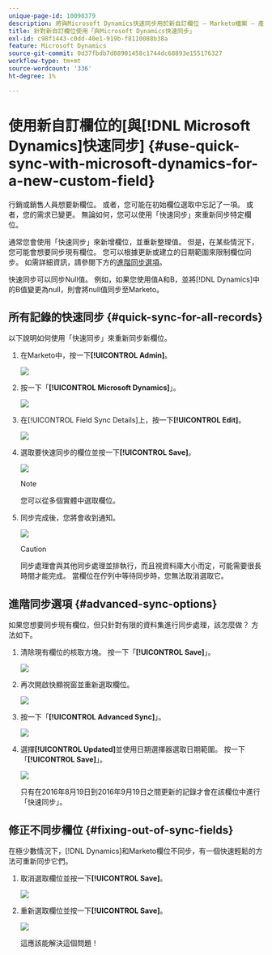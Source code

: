 ```yaml
---
unique-page-id: 10098379
description: 將與Microsoft Dynamics快速同步用於新自訂欄位 — Marketo檔案 — 產品檔案
title: 針對新自訂欄位使用「與Microsoft Dynamics快速同步」
exl-id: c98f1443-c0dd-40e1-919b-f8110088b38a
feature: Microsoft Dynamics
source-git-commit: 0d37fbdb7d08901458c1744dc68893e155176327
workflow-type: tm+mt
source-wordcount: '336'
ht-degree: 1%

---
```


# 使用新自訂欄位的[與[!DNL Microsoft Dynamics]快速同步] {#use-quick-sync-with-microsoft-dynamics-for-a-new-custom-field}

行銷或銷售人員想要新欄位。 或者，您可能在初始欄位選取中忘記了一項。 或者，您的需求已變更。 無論如何，您可以使用「快速同步」來重新同步特定欄位。

通常您會使用「快速同步」來新增欄位，並重新整理值。 但是，在某些情況下，您可能會想要同步現有欄位。 您可以根據更新或建立的日期範圍來限制欄位同步。 如需詳細資訊，請參閱下方的[進階同步選項](#Advanced_Sync_Options)。

快速同步可以同步Null值。 例如，如果您使用值A和B，並將[!DNL Dynamics]中的B值變更為null，則會將null值同步至Marketo。

## 所有記錄的快速同步 {#quick-sync-for-all-records}

以下說明如何使用「快速同步」來重新同步新欄位。

1. 在Marketo中，按一下&#x200B;**[!UICONTROL Admin]**。

   ![](assets/image2016-8-19-11-3a14-3a5.png)

1. 按一下「**[!UICONTROL Microsoft Dynamics]**」。

   ![](assets/image2016-8-19-11-3a15-3a8.png)

1. 在[!UICONTROL Field Sync Details]上，按一下&#x200B;**[!UICONTROL Edit]**。

   ![](assets/image2016-8-19-11-3a16-3a22.png)

1. 選取要快速同步的欄位並按一下&#x200B;**[!UICONTROL Save]**。

   ![](assets/image2016-8-25-15-3a26-3a11.png)

   >[!NOTE]
   >
   >您可以從多個實體中選取欄位。

1. 同步完成後，您將會收到通知。

   ![](assets/field-sync-update-notification.png)

   >[!CAUTION]
   >
   >同步處理會與其他同步處理並排執行，而且視資料庫大小而定，可能需要很長時間才能完成。 當欄位在佇列中等待同步時，您無法取消選取它。

## 進階同步選項 {#advanced-sync-options}

如果您想要同步現有欄位，但只針對有限的資料集進行同步處理，該怎麼做？ 方法如下。

1. 清除現有欄位的核取方塊。 按一下「**[!UICONTROL Save]**」。

   ![](assets/image2016-8-25-16-3a16-3a32.png)

1. 再次開啟快顯視窗並重新選取欄位。

   ![](assets/select-field-reselect-hand.png)

1. 按一下「**[!UICONTROL Advanced Sync]**」。

   ![](assets/image2016-8-25-15-3a52-3a9.png)

1. 選擇&#x200B;**[!UICONTROL Updated]**&#x200B;並使用日期選擇器選取日期範圍。 按一下「**[!UICONTROL Save]**」。

   ![](assets/image2016-8-25-16-3a0-3a3.png)

   只有在2016年8月19日到2016年9月19日之間更新的記錄才會在該欄位中進行「快速同步」。

## 修正不同步欄位 {#fixing-out-of-sync-fields}

在極少數情況下，[!DNL Dynamics]和Marketo欄位不同步，有一個快速輕鬆的方法可重新同步它們。

1. 取消選取欄位並按一下&#x200B;**[!UICONTROL Save]**。

   ![](assets/image2016-8-25-16-3a16-3a32-1.png)

1. 重新選取欄位並按一下&#x200B;**[!UICONTROL Save]**。

   ![](assets/image2016-8-25-16-3a20-3a45.png)

   這應該能解決這個問題！
